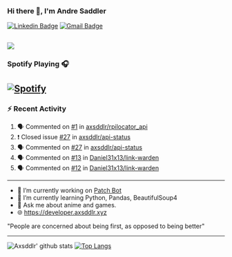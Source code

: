 ### Hi there 👋, I'm Andre Saddler
[![Linkedin Badge](https://img.shields.io/badge/-andrexsaddler-blue?style=flat-square&logo=Linkedin&logoColor=white&link=https://www.linkedin.com/in/andrexsaddler/)](https://www.linkedin.com/in/andrexsaddler/)
[![Gmail Badge](https://img.shields.io/badge/-contact@rehkloos.com-c14438?style=flat-square&logo=Gmail&logoColor=white&link=mailto:contact@rehkloos.com)](mailto:contact@rehkloos.com)

![](https://komarev.com/ghpvc/?username=axsddlr&color=dc143c)
---
### Spotify Playing 🎧

[![Spotify](https://novatorem.rehkloos.vercel.app/api/spotify)](https://open.spotify.com/user/Rehkloos)
---

### :zap: Recent Activity

<!--START_SECTION:activity-->
1. 🗣 Commented on [#1](https://github.com/axsddlr/rpilocator_api/issues/1) in [axsddlr/rpilocator_api](https://github.com/axsddlr/rpilocator_api)
2. ❗️ Closed issue [#27](https://github.com/axsddlr/api-status/issues/27) in [axsddlr/api-status](https://github.com/axsddlr/api-status)
3. 🗣 Commented on [#27](https://github.com/axsddlr/api-status/issues/27) in [axsddlr/api-status](https://github.com/axsddlr/api-status)
4. 🗣 Commented on [#13](https://github.com/Daniel31x13/link-warden/issues/13) in [Daniel31x13/link-warden](https://github.com/Daniel31x13/link-warden)
5. 🗣 Commented on [#12](https://github.com/Daniel31x13/link-warden/issues/12) in [Daniel31x13/link-warden](https://github.com/Daniel31x13/link-warden)
<!--END_SECTION:activity-->

---

- 🔭 I’m currently working on [Patch Bot](https://github.com/axsddlr/patch_bot)
- 🌱 I’m currently learning Python, Pandas, BeautifulSoup4
- 💬 Ask me about anime and games.
- 🌐 https://developer.axsddlr.xyz

"People are concerned about being first, as opposed to being better"

---
![Axsddlr' github stats](https://github-readme-stats.vercel.app/api?username=axsddlr&count_private=true)
[![Top Langs](https://github-readme-stats.vercel.app/api/top-langs/?username=axsddlr&layout=compact)](https://github.com/anuraghazra/github-readme-stats)
